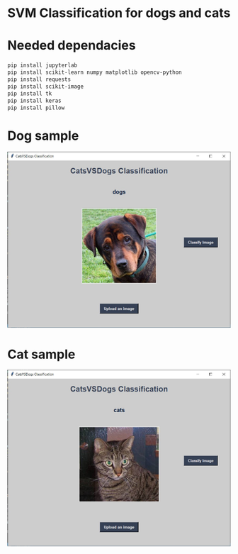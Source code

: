 # SVM Classification for dogs and cats

# Needed dependacies
```
pip install jupyterlab
pip install scikit-learn numpy matplotlib opencv-python
pip install requests
pip install scikit-image
pip install tk
pip install keras
pip install pillow
```

# Dog sample

![alt text](https://github.com/ZeyadAbdullah679/classification-dogs-and-cats-using-svm/blob/main/dog_sample.jpg?raw=true)

# Cat sample 

![alt text](https://github.com/ZeyadAbdullah679/classification-dogs-and-cats-using-svm/blob/main/cat_sample.jpg?raw=true)

